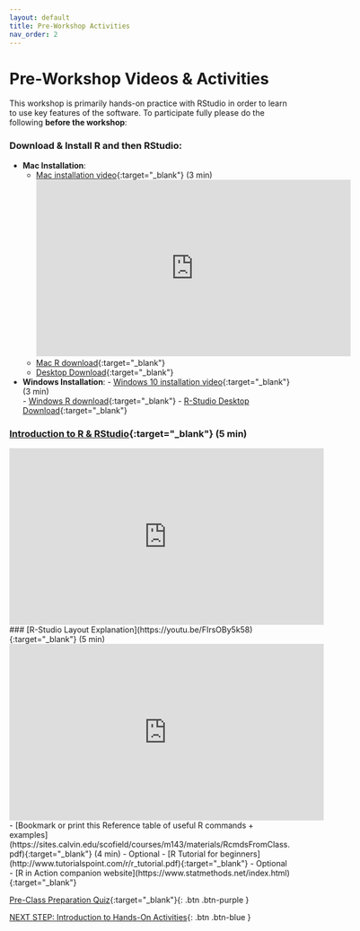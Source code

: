 ```yaml
---
layout: default
title: Pre-Workshop Activities
nav_order: 2
---
```

# Pre-Workshop Videos & Activities
This workshop is primarily hands-on practice with RStudio in order to learn to use key features of the software. To participate fully please do the following **before the workshop**:

### Download & Install R and then RStudio:
- **Mac Installation**:
  - [Mac installation video](https://youtu.be/dRkAvBz9Ibc){:target="_blank"} (3 min)
    <iframe width="560" height="315" src="https://www.youtube.com/embed/dRkAvBz9Ibc" title="YouTube video player" frameborder="0" allow="accelerometer; autoplay; clipboard-write; encrypted-media; gyroscope; picture-in-picture" allowfullscreen></iframe>
  - [Mac R download](https://cran.r-project.org/bin/macosx/){:target="_blank"}
  - [Desktop Download](https://www.rstudio.com/products/rstudio/download/){:target="_blank"} 
- **Windows Installation**:
        - [Windows 10 installation video](https://youtu.be/HqrqRMnK4XA){:target="_blank"} (3 min)  
        - [Windows R download](https://cran.r-project.org/bin/windows/base/){:target="_blank"}
        - [R-Studio Desktop Download](https://www.rstudio.com/products/rstudio/download/){:target="_blank"}
### [Introduction to R & RStudio](youtu.be/riONFzJdXcs){:target="_blank"} (5 min)<br>
<iframe width="560" height="315" src="https://www.youtube.com/embed/riONFzJdXcs" title="YouTube video player" frameborder="0" allow="accelerometer; autoplay; clipboard-write; encrypted-media; gyroscope; picture-in-picture" allowfullscreen></iframe>
### [R-Studio Layout Explanation](https://youtu.be/FIrsOBy5k58){:target="_blank"} (5 min)<br>
<iframe width="560" height="315" src="https://youtu.be/FIrsOBy5k58" title="YouTube video player" frameborder="0" allow="accelerometer; autoplay; clipboard-write; encrypted-media; gyroscope; picture-in-picture" allowfullscreen></iframe>
- [Bookmark or print this Reference table of useful R commands + examples](https://sites.calvin.edu/scofield/courses/m143/materials/RcmdsFromClass.pdf){:target="_blank"} (4 min)
- Optional - [R Tutorial for beginners](http://www.tutorialspoint.com/r/r_tutorial.pdf){:target="_blank"}
- Optional - [R in Action companion website](https://www.statmethods.net/index.html){:target="_blank"}

[Pre-Class Preparation Quiz](https://docs.google.com/forms/d/e/1FAIpQLSeddtVmOnyoHssY95PmhYyiN4GpzLa4wjtXVIhUecs8X_816w/viewform){:target="_blank"}{: .btn .btn-purple }

[NEXT STEP: Introduction to Hands-On Activities](activities-intro.html){: .btn .btn-blue }
